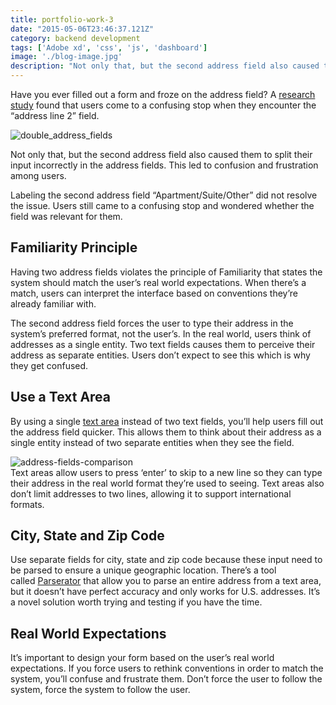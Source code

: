 ```yaml
---
title: portfolio-work-3
date: "2015-05-06T23:46:37.121Z"
category: backend development
tags: ['Adobe xd', 'css', 'js', 'dashboard']
image: './blog-image.jpg'
description: "Not only that, but the second address field also caused them to split their input incorrectly in the address fields. This led to confusion and frustration among users."  
---
```


Have you ever filled out a form and froze on the address field? A [research study](https://baymard.com/blog/address-line-2) found that users come to a confusing stop when they encounter the “address line 2” field.

![double_address_fields](http://uxmovement.com/wp-content/uploads/2018/11/double_address_fields.png)

Not only that, but the second address field also caused them to split their input incorrectly in the address fields. This led to confusion and frustration among users.

Labeling the second address field “Apartment/Suite/Other” did not resolve the issue. Users still came to a confusing stop and wondered whether the field was relevant for them.

Familiarity Principle
---------------------

Having two address fields violates the principle of Familiarity that states the system should match the user’s real world expectations. When there’s a match, users can interpret the interface based on conventions they’re already familiar with.

The second address field forces the user to type their address in the system’s preferred format, not the user’s. In the real world, users think of addresses as a single entity. Two text fields causes them to perceive their address as separate entities. Users don’t expect to see this which is why they get confused.

Use a Text Area
---------------

By using a single [text area](https://www.w3schools.com/tags/tag_textarea.asp) instead of two text fields, you’ll help users fill out the address field quicker. This allows them to think about their address as a single entity instead of two separate entities when they see the field.

![address-fields-comparison](http://uxmovement.com/wp-content/uploads/2018/11/address-fields-comparison.png)  
Text areas allow users to press ‘enter’ to skip to a new line so they can type their address in the real world format they’re used to seeing. Text areas also don’t limit addresses to two lines, allowing it to support international formats.

City, State and Zip Code
------------------------

Use separate fields for city, state and zip code because these input need to be parsed to ensure a unique geographic location. There’s a tool called [Parserator](https://parserator.datamade.us/usaddress) that allow you to parse an entire address from a text area, but it doesn’t have perfect accuracy and only works for U.S. addresses. It’s a novel solution worth trying and testing if you have the time.

Real World Expectations
-----------------------

It’s important to design your form based on the user’s real world expectations. If you force users to rethink conventions in order to match the system, you’ll confuse and frustrate them. Don’t force the user to follow the system, force the system to follow the user.
